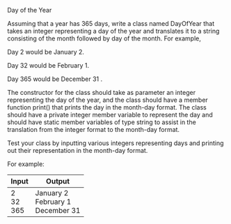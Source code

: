 Day of the Year

Assuming that a year has 365 days, write a class named DayOfYear that takes an integer representing a day of the year and translates it to a string consisting of the month followed by day of the month. For example,

Day 2 would be January 2.

Day 32 would be February 1.

Day 365 would be December 31 .

The constructor for the class should take as parameter an integer representing the day of the year, and the class should have a member function print() that prints the day in the month-day format. The class should have a private integer member variable to represent the day and should have static member variables of type string to assist in the translation from the integer format to the month-day format.

Test your class by inputting various integers representing days and printing out their representation in the month-day format.

For example:

| Input              | Output                                     |
| ------------------ | ------------------------------------------ |
| 2 <br> 32 <br> 365 | January 2 <br> February 1 <br> December 31 |
